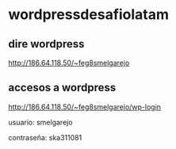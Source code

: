 # wordpressdesafiolatam

## dire wordpress
http://186.64.118.50/~feg8smelgarejo


## accesos a wordpress

http://186.64.118.50/~feg8smelgarejo/wp-login

usuario: smelgarejo

contraseña: ska311081
